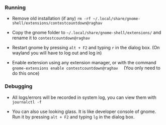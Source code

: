 ### Running
* Remove old installation (if any)
    `rm -rf ~/.local/share/gnome-shell/extensions/contestcountdown@raghav`
    
* Copy the gnome folder to `~/.local/share/gnome-shell/extensions/` and rename it to `contestcountdown@raghav`

* Restart gnome by pressing `alt + F2` and typing `r` in the dialog box. (On wayland you will have to log out and log in)
    
* Enable extension using any extension manager, or with the command
    `gnome-extensions enable contestcountdown@raghav  `
    (You only need to do this once)

### Debugging 
* All logs/errors will be recorded in system log, you can view them with `journalctl -f`

* You can also use looking glass. It is like developer console of gnome. Run it by pressing `alt + F2` and typing `lg` in the dialog box.

